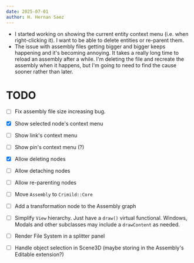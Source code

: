 ```yaml
---
date: 2025-07-01
author: H. Hernan Saez
---
```


- I started working on showing the current entity context menu (i.e. when right-clicking it). I want to be able to delete entities or re-parent them. 
- The issue with assembly files getting bigger and bigger keeps happening and it's becoming annoying. It takes a really long time to reload an assembly after a while. I'm deleting the file and recreate the assembly when it happens, but I'm going to need to find the cause sooner rather than later.

# TODO
- [ ] Fix assembly file size increasing bug.
- [x] Show selected node's context menu
- [ ] Show link's context menu
- [ ] Show pin's context menu (?)
- [x] Allow deleting nodes
- [ ] Allow detaching nodes
- [ ] Allow re-parenting nodes
- [ ] Move `Assembly` to `Crimild::Core`
- [ ] Add a transformation node to the Assembly graph
- [ ] Simplify `View` hierarchy. Just have a `draw()` virtual functional. Windows, Modals and other subclasses may include a `drawContent` as needed.
- [ ] Render File System in a splitter panel
- [ ] Handle object selection in Scene3D (maybe storing in the Assembly's Editable extension?)

